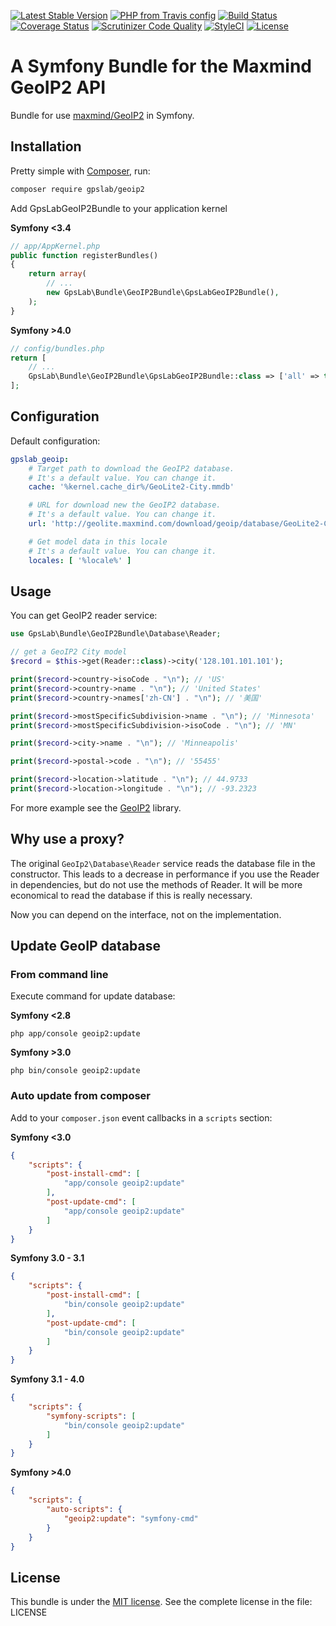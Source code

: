 [![Latest Stable Version](https://img.shields.io/packagist/v/gpslab/geoip2.svg?maxAge=3600&label=stable)](https://packagist.org/packages/gpslab/geoip2)
[![PHP from Travis config](https://img.shields.io/travis/php-v/gpslab/geoip2.svg?maxAge=3600)](https://packagist.org/packages/gpslab/geoip2)
[![Build Status](https://img.shields.io/travis/gpslab/geoip2.svg?maxAge=3600)](https://travis-ci.org/gpslab/geoip2)
[![Coverage Status](https://img.shields.io/coveralls/gpslab/geoip2.svg?maxAge=3600)](https://coveralls.io/github/gpslab/geoip2?branch=master)
[![Scrutinizer Code Quality](https://img.shields.io/scrutinizer/g/gpslab/geoip2.svg?maxAge=3600)](https://scrutinizer-ci.com/g/gpslab/geoip2/?branch=master)
[![StyleCI](https://styleci.io/repos/79822037/shield?branch=master)](https://styleci.io/repos/79822037)
[![License](https://img.shields.io/packagist/l/gpslab/geoip2.svg?maxAge=3600)](https://github.com/gpslab/geoip2)

A Symfony Bundle for the Maxmind GeoIP2 API
===========================================

Bundle for use [maxmind/GeoIP2](https://github.com/maxmind/GeoIP2-php) in Symfony.

## Installation

Pretty simple with [Composer](http://packagist.org), run:

```sh
composer require gpslab/geoip2
```

Add GpsLabGeoIP2Bundle to your application kernel

**Symfony <3.4**

```php
// app/AppKernel.php
public function registerBundles()
{
    return array(
        // ...
        new GpsLab\Bundle\GeoIP2Bundle\GpsLabGeoIP2Bundle(),
    );
}
```

**Symfony >4.0**

```php
// config/bundles.php
return [
    // ...
    GpsLab\Bundle\GeoIP2Bundle\GpsLabGeoIP2Bundle::class => ['all' => true],
];
```

## Configuration

Default configuration:

```yml
gpslab_geoip:
    # Target path to download the GeoIP2 database.
    # It's a default value. You can change it.
    cache: '%kernel.cache_dir%/GeoLite2-City.mmdb'

    # URL for download new the GeoIP2 database.
    # It's a default value. You can change it.
    url: 'http://geolite.maxmind.com/download/geoip/database/GeoLite2-City.mmdb.gz'

    # Get model data in this locale
    # It's a default value. You can change it.
    locales: [ '%locale%' ]
```

## Usage

You can get GeoIP2 reader service:

```php
use GpsLab\Bundle\GeoIP2Bundle\Database\Reader;

// get a GeoIP2 City model
$record = $this->get(Reader::class)->city('128.101.101.101');

print($record->country->isoCode . "\n"); // 'US'
print($record->country->name . "\n"); // 'United States'
print($record->country->names['zh-CN'] . "\n"); // '美国'

print($record->mostSpecificSubdivision->name . "\n"); // 'Minnesota'
print($record->mostSpecificSubdivision->isoCode . "\n"); // 'MN'

print($record->city->name . "\n"); // 'Minneapolis'

print($record->postal->code . "\n"); // '55455'

print($record->location->latitude . "\n"); // 44.9733
print($record->location->longitude . "\n"); // -93.2323
```

For more example see the [GeoIP2](https://github.com/maxmind/GeoIP2-php) library.

## Why use a proxy?

The original `GeoIp2\Database\Reader` service reads the database file in the constructor.
This leads to a decrease in performance if you use the Reader in dependencies, but do not use the methods of Reader.
It will be more economical to read the database if this is really necessary.

Now you can depend on the interface, not on the implementation.

## Update GeoIP database

### From command line

Execute command for update database:

**Symfony <2.8**

```
php app/console geoip2:update
```

**Symfony >3.0**

```
php bin/console geoip2:update
```

### Auto update from composer

Add to your `composer.json` event callbacks in a `scripts` section:


**Symfony <3.0**

```json
{
    "scripts": {
        "post-install-cmd": [
            "app/console geoip2:update"
        ],
        "post-update-cmd": [
            "app/console geoip2:update"
        ]
    }
}
```

**Symfony 3.0 - 3.1**

```json
{
    "scripts": {
        "post-install-cmd": [
            "bin/console geoip2:update"
        ],
        "post-update-cmd": [
            "bin/console geoip2:update"
        ]
    }
}
```

**Symfony 3.1 - 4.0**

```json
{
    "scripts": {
        "symfony-scripts": [
            "bin/console geoip2:update"
        ]
    }
}
```

**Symfony >4.0**

```json
{
    "scripts": {
        "auto-scripts": {
            "geoip2:update": "symfony-cmd"
        }
    }
}
```


## License

This bundle is under the [MIT license](http://opensource.org/licenses/MIT). See the complete license in the file: LICENSE
